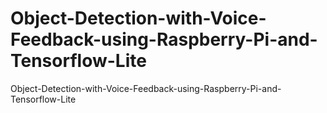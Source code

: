 # Object-Detection-with-Voice-Feedback-using-Raspberry-Pi-and-Tensorflow-Lite
Object-Detection-with-Voice-Feedback-using-Raspberry-Pi-and-Tensorflow-Lite
